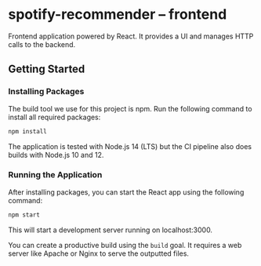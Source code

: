 # spotify-recommender – frontend

Frontend application powered by React. It provides a UI and manages HTTP calls to the backend.

## Getting Started

### Installing Packages

The build tool we use for this project is npm. Run the following command to install all required packages:

```sh
npm install
```

The application is tested with Node.js 14 (LTS) but the CI pipeline also does builds with Node.js 10 and 12.

### Running the Application

After installing packages, you can start the React app using the following command:

```sh
npm start
```

This will start a development server running on localhost:3000.

You can create a productive build using the `build` goal. It requires a web server like Apache or Nginx to serve the outputted files.
